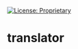 [![License: Proprietary](https://img.shields.io/badge/license-Proprietary-red.svg)](LICENSE.md)

# translator

